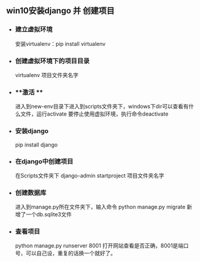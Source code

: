 ## **win10安装django 并 创建项目**

- ### **建立虚拟环境**
  安装virtualenv：pip install virtualenv

- ### **创建虚拟环境下的项目目录**
  virtualenv 项目文件夹名字

- ### **激活 **
  进入到new-env目录下进入到scripts文件夹下，windows下dir可以查看有什么文件，运行activate
  要停止使用虚拟环境，执行命令deactivate

- ### **安装django**
  pip install django

- ### **在django中创建项目**
  在Scripts文件夹下
  django-admin startproject 项目文件夹名字

- ### **创建数据库**
  进入到manage.py所在文件夹下，输入命令
  python manage.py migrate
  新增了一个db.sqlite3文件

- ### **查看项目**
  python manage.py runserver 8001
  打开网站查看是否正确，8001是端口号，可以自己设，重复的话换一个就好了。